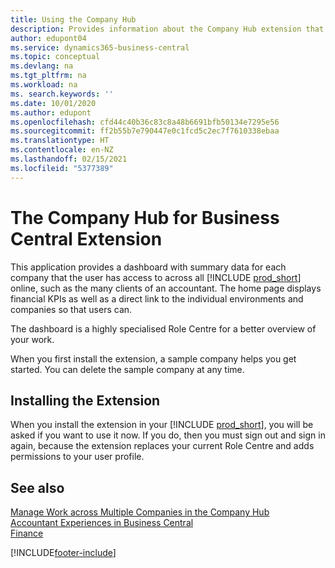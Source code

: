 ```yaml
---
title: Using the Company Hub
description: Provides information about the Company Hub extension that you can use to manage work across multiple companies in Business Central.
author: edupont04
ms.service: dynamics365-business-central
ms.topic: conceptual
ms.devlang: na
ms.tgt_pltfrm: na
ms.workload: na
ms. search.keywords: ''
ms.date: 10/01/2020
ms.author: edupont
ms.openlocfilehash: cfd44c40b36c83c8a48b6691bfb50134e7295e56
ms.sourcegitcommit: ff2b55b7e790447e0c1fcd5c2ec7f7610338ebaa
ms.translationtype: HT
ms.contentlocale: en-NZ
ms.lasthandoff: 02/15/2021
ms.locfileid: "5377389"
---
```

# <a name="the-company-hub-for-business-central-extension"></a>The Company Hub for Business Central Extension

This application provides a dashboard with summary data for each company that the user has access to across all [!INCLUDE [prod_short](includes/prod_short.md)] online, such as the many clients of an accountant. The home page displays financial KPIs as well as a direct link to the individual environments and companies so that users can.

The dashboard is a highly specialised Role Centre for a better overview of your work.

When you first install the extension, a sample company helps you get started. You can delete the sample company at any time.

## <a name="installing-the-extension"></a>Installing the Extension

When you install the extension in your [!INCLUDE [prod_short](includes/prod_short.md)], you will be asked if you want to use it now. If you do, then you must sign out and sign in again, because the extension replaces your current Role Centre and adds permissions to your user profile.

## <a name="see-also"></a>See also

[Manage Work across Multiple Companies in the Company Hub](company-hub.md)  
[Accountant Experiences in Business Central ](finance-accounting.md)  
[Finance](finance.md)  


[!INCLUDE[footer-include](includes/footer-banner.md)]